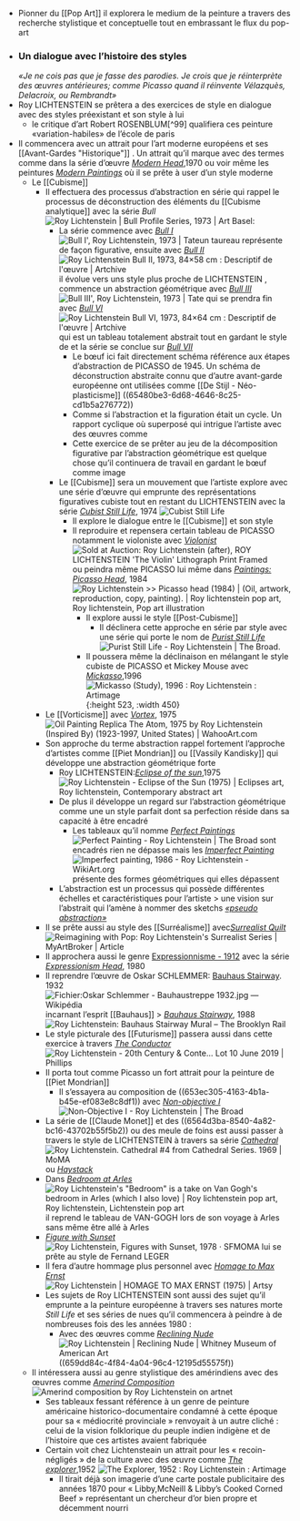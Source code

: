 - Pionner du [[Pop Art]] il explorera le medium de la peinture a travers des recherche stylistique et conceptuelle tout en embrassant le flux du pop-art
- ### Un dialogue avec l’histoire des styles
  *«Je ne cois pas que je fasse des parodies. Je crois que je réinterprète des œuvres antérieures; comme Picasso quand il réinvente Vélazquès, Delacroix, ou Rembrandt»*
- Roy LICHTENSTEIN se prêtera a des exercices de style en dialogue avec des styles préexistant et son style à lui
	- le critique d’art Robert ROSENBLUM[^99] qualifiera ces peinture «variation-habiles» de l’école de paris
- Il commencera avec un attrait pour l’art moderne européens et ses [[Avant-Gardes "Historique"]] . Un attrait qu’il marque avec des termes comme dans la série d’œuvre [*Modern Head*](https://www.imageduplicator.com/main.php?decade=70&year=70&work_id=1201),1970 ou voir même les peintures [*Modern Paintings*](https://www.imageduplicator.com/main.php?decade=60&year=67&work_id=1548) où il se prête à user d’un style moderne
	- Le [[Cubisme]]
		- Il effectuera des processus d’abstraction en série qui rappel le processus de déconstruction des éléments du [[Cubisme analytique]] avec la série *Bull*![Roy Lichtenstein | Bull Profile Series, 1973 | Art Basel](https://encrypted-tbn0.gstatic.com/images?q=tbn:ANd9GcR-bvgBLXcwQ1rPRkLoMZ3k7p-1qcRhCE0fb_6-VjHy6w&s):
			- La série commence avec [*Bull I*](https://www.imageduplicator.com/main.php?decade=70&year=73&work_id=3616) ![Bull I', Roy Lichtenstein, 1973 | Tate](https://media.tate.org.uk/art/images/work/P/P11/P11482_10.jpg)un taureau représente de façon figurative, ensuite avec [*Bull II*](https://www.imageduplicator.com/main.php?decade=70&year=73&work_id=3617)![Roy Lichtenstein Bull II, 1973, 84×58 cm : Descriptif de l'œuvre | Artchive](https://arthive.net/res/media/img/oy800/work/ee5/424440@2x.jpg) il évolue vers uns style plus proche de LICHTENSTEIN , commence un abstraction géométrique avec [*Bull III*](https://www.imageduplicator.com/main.php?decade=70&year=73&work_id=3618)![Bull III', Roy Lichtenstein, 1973 | Tate](https://media.tate.org.uk/art/images/work/P/P11/P11484_10.jpg) qui se prendra fin avec [*Bull VI*](https://www.imageduplicator.com/main.php?decade=70&year=73&work_id=3621)![Roy Lichtenstein Bull VI, 1973, 84×64 cm : Descriptif de l'œuvre | Artchive](https://arthive.net/res/media/img/oy800/work/89d/424445@2x.jpg) qui est un tableau totalement abstrait tout en gardant le style de et la série se conclue sur [*Bull VII*](https://www.imageduplicator.com/main.php?decade=70&year=73&work_id=3622)
				- Le bœuf ici fait directement schéma référence aux étapes d’abstraction de PICASSO de 1945. Un schéma de déconstruction abstraite connu que d’autre avant-garde européenne ont utilisées comme [[De Stijl - Néo-plasticisme]] ((65480be3-6d68-4646-8c25-cd1b5a276772))
				- Comme si l’abstraction et la figuration était un cycle. Un rapport cyclique où superposé qui intrigue l’artiste avec des œuvres comme
				- Cette exercice de se prêter au jeu de la décomposition figurative par l’abstraction géométrique est quelque chose qu’il continuera de travail en gardant le bœuf comme image
			- Le [[Cubisme]] sera un mouvement que l’artiste explore avec une série d’œuvre qui emprunte des représentations figuratives cubiste tout en restant du LICHTENSTEIN avec la série [*Cubist Still Life*](https://www.imageduplicator.com/main.php?decade=70&year=74&work_id=600), 1974 ![Cubist Still Life](https://media.nga.gov/iiif/6283c853-4c9b-4ddd-906a-23ca117c35a3/full/!588,600/0/default.jpg)
				- Il explore le dialogue entre le [[Cubisme]] et son style
				- Il reproduire et repensera certain tableau de PICASSO notamment le violoniste avec [*Violonist*](https://www.imageduplicator.com/main.php?decade=70&year=75&work_id=648) ![Sold at Auction: Roy Lichtenstein (after), ROY LICHTENSTEIN 'The Violin'  Lithograph Print Framed](https://image.invaluable.com/housePhotos/Signari/03/670203/H21558-L206015575.jpg) ou peindra même PICASSO lui même dans [*Paintings: Picasso Head*](https://www.imageduplicator.com/main.php?decade=80&year=84&work_id=985), 1984 ![Roy Lichtenstein >> Picasso head (1984) | (Oil, artwork, reproduction,  copy, painting). | Roy lichtenstein pop art, Roy lichtenstein, Pop art  illustration](https://i.pinimg.com/736x/05/93/bb/0593bb0b49b2f1179353ca7443e8d81c.jpg)
					- Il explore aussi le style [[Post-Cubisme]]
						- Il déclinera cette approche en série par style avec une série qui porte le nom de [*Purist Still Life*](https://www.imageduplicator.com/main.php?decade=70&year=75&work_id=1299)![Purist Still Life - Roy Lichtenstein | The Broad](https://www.thebroad.org/sites/default/files/styles/webp_convert_only/public/art/lichtenstein-purist.jpg.webp?itok=2xHRP9Q7).
					- Il poussera même la déclinaison en mélangant le style cubiste de PICASSO et Mickey Mouse avec [*Mickasso*](https://www.imageduplicator.com/main.php?decade=90&year=96&work_id=43),1996 ![Mickasso (Study), 1996 : Roy Lichtenstein : Artimage](https://cdn.artimage.org.uk/production/4/1/4146-842.jpg){:height 523, :width 450}
		- Le [[Vorticisme]] avec [*Vortex*](https://www.imageduplicator.com/main.php?decade=70&year=75&work_id=647), 1975 ![Oil Painting Replica The Atom, 1975 by Roy Lichtenstein (Inspired By)  (1923-1997, United States) | WahooArt.com](https://wahooart.com/Art.nsf/O/6WHLQH/$File/Roy+Lichtenstein+-+The+Atom+(1975)+.JPG)
		- Son approche du terme abstraction rappel fortement l’approche d’artistes comme [[Piet Mondrian]]  ou [[Vassily Kandisky]] qui développe une abstraction géométrique forte
			- Roy LICHTENSTEIN:[*Eclipse of the sun*](https://www.imageduplicator.com/main.php?decade=70&year=75&work_id=623),1975 ![Roy Lichtenstein - Eclipse of the Sun (1975) | Eclipses art, Roy  lichtenstein, Contemporary abstract art](https://i.pinimg.com/originals/70/70/2b/70702bb5b590d9380d2656af44e46ca4.png)
			- De plus il développe un regard sur l’abstraction géométrique comme une un style parfait dont sa perfection réside dans sa capacité à être encadré
				- Les tableaux qu’il nomme [*Perfect Paintings*](https://www.imageduplicator.com/main.php?decade=80&year=85&work_id=978) ![Perfect Painting - Roy Lichtenstein | The Broad](https://www.thebroad.org/sites/default/files/styles/webp_convert_only/public/art/lichtenstein_perfect_ptg.jpg.webp?itok=gK7_2MIA) sont encadrés rien ne dépasse mais les [*Imperfect Painting*](https://www.imageduplicator.com/main.php?decade=80&year=86&work_id=970) ![Imperfect painting, 1986 - Roy Lichtenstein - WikiArt.org](https://uploads4.wikiart.org/images/roy-lichtenstein/imperfect-painting-1986(1).jpg) présente des formes géométriques qui elles dépassent
			- L’abstraction est un processus qui possède différentes échelles et caractéristiques pour l’artiste > une vision sur l’abstrait qui l’amène à nommer des sketchs [*«pseudo abstraction»*](https://www.imageduplicator.com/main.php?decade=90&year=94&work_id=4217)
		- Il se prête aussi au style des [[Surréalisme]] avec[*Surrealist Quilt*](https://www.imageduplicator.com/main.php?decade=70&year=78&work_id=1403) ![Reimagining with Pop: Roy Lichtenstein's Surrealist Series | MyArtBroker |  Article](https://cdn.sanity.io/images/dqllnil6/production/6a6bf8808a76923d4f6785117570fffc6f64a552-1200x673.jpg?w=1920&q=60&auto=format)
		- Il approchera aussi le genre [Expressionnisme - 1912](#__refheading___toc7325_275591901) avec la série [*Expressionism Head*](https://www.imageduplicator.com/main.php?decade=80&year=80&work_id=827), 1980
		- Il reprendre l’œuvre de Oskar SCHLEMMER: [Bauhaus Stairway](https://elephant.art/jacqueline-de-jong-how-oskar-schlemmers-bauhaus-stairway-elevated-her-art-24022022/). 1932 ![Fichier:Oskar Schlemmer - Bauhaustreppe 1932.jpg — Wikipédia](https://upload.wikimedia.org/wikipedia/commons/thumb/4/48/Oskar_Schlemmer_-_Bauhaustreppe_1932.jpg/640px-Oskar_Schlemmer_-_Bauhaustreppe_1932.jpg)  incarnant l’esprit [[Bauhaus]] >  [*Bauhaus Stairway*](https://www.imageduplicator.com/main.php?decade=80&year=88&work_id=1165), 1988 ![Roy Lichtenstein: Bauhaus Stairway Mural – The Brooklyn Rail](https://storage.googleapis.com/rail-legacy-media/production/content/article_image/image/38198/licht-1989-0013-swp.jpg)
		- Le style picturale des [[Futurisme]] passera aussi dans cette exercice à travers [*The Conductor*](https://www.imageduplicator.com/main.php?decade=70&year=75&work_id=650) ![Roy Lichtenstein - 20th Century & Conte... Lot 10 June 2019 | Phillips](https://assets.phillips.com/image/upload/t_Website_LotDetailMainImage/v1/auctions/UK010419/10_001.jpg)
		- Il porta tout comme Picasso un fort attrait pour la peinture de [[Piet Mondrian]]
			- Il s’essayera au composition de ((653ec305-4163-4b1a-b45e-ef083e8c8df1)) avec [*Non-objective I*](https://www.imageduplicator.com/main.php?decade=60&year=64&work_id=211) ![Non-Objective I - Roy Lichtenstein | The Broad](https://www.thebroad.org/sites/default/files/styles/webp_convert_only/public/art/lichtenstein_non_objective_i_0.jpg.webp?itok=EKbNRdnl)
		- La série de [[Claude Monet]] et des ((6564d3ba-8540-4a82-bc16-43702b55f5b2)) ou des meule de foins est aussi passer à travers le style de LICHTENSTEIN à travers sa série [*Cathedral*](https://www.imageduplicator.com/main.php?decade=60&year=69&work_id=3578) ![Roy Lichtenstein. Cathedral #4 from Cathedral Series. 1969 | MoMA](https://www.moma.org/media/W1siZiIsIjI3OTM1OSJdLFsicCIsImNvbnZlcnQiLCItcXVhbGl0eSA5MCAtcmVzaXplIDIwMDB4MjAwMFx1MDAzZSJdXQ.jpg?sha=05550c3ec3076c37) ou [*Haystack*](https://www.imageduplicator.com/main.php?decade=60&year=69&work_id=1512)
		- Dans [*Bedroom at Arles*](https://www.imageduplicator.com/main.php?decade=90&year=92&work_id=49) ![Roy Lichtenstein's "Bedroom" is a take on Van Gogh's bedroom in Arles  (which I also love) | Roy lichtenstein pop art, Roy lichtenstein,  Lichtenstein pop art](https://i.pinimg.com/736x/49/77/f8/4977f8e8d8be3507f23e3b6a8154bf3d.jpg) il reprend le tableau de VAN-GOGH lors de son voyage à Arles sans même être allé à Arles
		- [*Figure with Sunset*](https://www.imageduplicator.com/main.php?decade=70&year=78&work_id=747) ![Roy Lichtenstein, Figures with Sunset, 1978 · SFMOMA](https://sfmoma-media-dev.s3.us-west-1.amazonaws.com/www-media/2022/05/02110109/99.374_01_H02-Large-TIFF_4000-pixels-long-1.jpg) lui se prête au style de Fernand LEGER
		- Il fera d’autre hommage plus personnel avec [*Homage to Max Ernst*](https://www.imageduplicator.com/main.php?decade=70&year=75&work_id=3637) ![Roy Lichtenstein | HOMAGE TO MAX ERNST (1975) | Artsy](https://d7hftxdivxxvm.cloudfront.net/?height=800&quality=85&resize_to=fit&src=https%3A%2F%2Fd32dm0rphc51dk.cloudfront.net%2Fj8PcyBHPX4cJ5N7l4pvX3A%2Fnormalized.jpg&width=609)
		- Les sujets de Roy LICHTENSTEIN sont aussi des sujet qu’il emprunte a la peinture européenne à travers ses natures morte *Still Life* et ses séries de nues qu’il commencera à peindre à de nombreuses fois des les années 1980 :
			- Avec des œuvres comme [*Reclining Nude*](https://www.imageduplicator.com/main.php?decade=80&year=80&work_id=830) ![Roy Lichtenstein | Reclining Nude | Whitney Museum of American Art](https://whitneymedia.org/assets/artwork/4666/80_43_cropped.jpeg) ((659dd84c-4f84-4a04-96c4-12195d55575f))
	- Il intéressera aussi au genre stylistique des amérindiens avec des œuvres comme [*Amerind Composition*](https://www.imageduplicator.com/main.php?decade=70&year=79&work_id=771) ![Amerind composition by Roy Lichtenstein on artnet](https://www.artnet.com/WebServices/images/ll00037lldpVqFFgneECfDrCWvaHBOcP9G/roy-lichtenstein-amerind-composition.jpg)
		- Ses tableaux fessant référence à un genre de peinture américaine historico-documentaire condamné à cette époque pour sa « médiocrité provinciale » renvoyait à un autre cliché : celui de la vision folklorique du peuple indien indigène et de l’histoire que ces artistes avaient fabriquée
		- Certain voit chez Lichtensteain un attrait pour les « recoin-négligés » de la culture avec des œuvre comme [*The explorer*](https://www.artimage.org.uk/8553/roy-lichtenstein/the-explorer--1952),1952 ![The Explorer, 1952 : Roy Lichtenstein : Artimage](https://cdn.artimage.org.uk/production/8/5/8553-842.jpg)
			- Il tirait déjà son imagerie d’une carte postale publicitaire des années 1870 pour « Libby,McNeill & Libby’s Cooked Corned Beef » représentant un chercheur d’or bien propre et décemment nourri